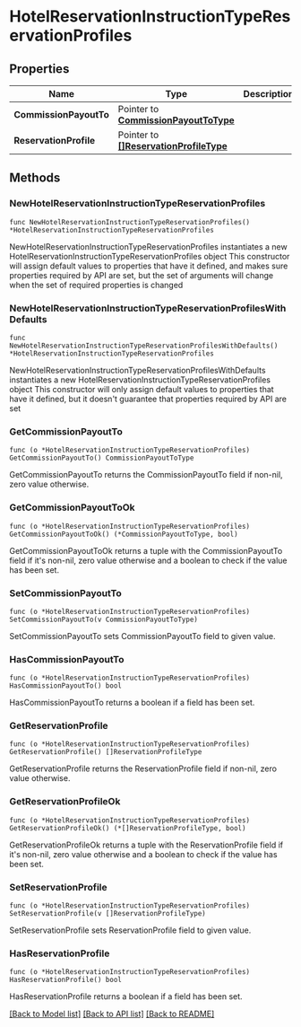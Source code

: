 # HotelReservationInstructionTypeReservationProfiles

## Properties

Name | Type | Description | Notes
------------ | ------------- | ------------- | -------------
**CommissionPayoutTo** | Pointer to [**CommissionPayoutToType**](CommissionPayoutToType.md) |  | [optional] 
**ReservationProfile** | Pointer to [**[]ReservationProfileType**](ReservationProfileType.md) |  | [optional] 

## Methods

### NewHotelReservationInstructionTypeReservationProfiles

`func NewHotelReservationInstructionTypeReservationProfiles() *HotelReservationInstructionTypeReservationProfiles`

NewHotelReservationInstructionTypeReservationProfiles instantiates a new HotelReservationInstructionTypeReservationProfiles object
This constructor will assign default values to properties that have it defined,
and makes sure properties required by API are set, but the set of arguments
will change when the set of required properties is changed

### NewHotelReservationInstructionTypeReservationProfilesWithDefaults

`func NewHotelReservationInstructionTypeReservationProfilesWithDefaults() *HotelReservationInstructionTypeReservationProfiles`

NewHotelReservationInstructionTypeReservationProfilesWithDefaults instantiates a new HotelReservationInstructionTypeReservationProfiles object
This constructor will only assign default values to properties that have it defined,
but it doesn't guarantee that properties required by API are set

### GetCommissionPayoutTo

`func (o *HotelReservationInstructionTypeReservationProfiles) GetCommissionPayoutTo() CommissionPayoutToType`

GetCommissionPayoutTo returns the CommissionPayoutTo field if non-nil, zero value otherwise.

### GetCommissionPayoutToOk

`func (o *HotelReservationInstructionTypeReservationProfiles) GetCommissionPayoutToOk() (*CommissionPayoutToType, bool)`

GetCommissionPayoutToOk returns a tuple with the CommissionPayoutTo field if it's non-nil, zero value otherwise
and a boolean to check if the value has been set.

### SetCommissionPayoutTo

`func (o *HotelReservationInstructionTypeReservationProfiles) SetCommissionPayoutTo(v CommissionPayoutToType)`

SetCommissionPayoutTo sets CommissionPayoutTo field to given value.

### HasCommissionPayoutTo

`func (o *HotelReservationInstructionTypeReservationProfiles) HasCommissionPayoutTo() bool`

HasCommissionPayoutTo returns a boolean if a field has been set.

### GetReservationProfile

`func (o *HotelReservationInstructionTypeReservationProfiles) GetReservationProfile() []ReservationProfileType`

GetReservationProfile returns the ReservationProfile field if non-nil, zero value otherwise.

### GetReservationProfileOk

`func (o *HotelReservationInstructionTypeReservationProfiles) GetReservationProfileOk() (*[]ReservationProfileType, bool)`

GetReservationProfileOk returns a tuple with the ReservationProfile field if it's non-nil, zero value otherwise
and a boolean to check if the value has been set.

### SetReservationProfile

`func (o *HotelReservationInstructionTypeReservationProfiles) SetReservationProfile(v []ReservationProfileType)`

SetReservationProfile sets ReservationProfile field to given value.

### HasReservationProfile

`func (o *HotelReservationInstructionTypeReservationProfiles) HasReservationProfile() bool`

HasReservationProfile returns a boolean if a field has been set.


[[Back to Model list]](../README.md#documentation-for-models) [[Back to API list]](../README.md#documentation-for-api-endpoints) [[Back to README]](../README.md)


